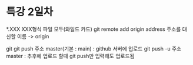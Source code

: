 # 특강 2일차

*.XXX XXX형식 파일 모두(와일드 카드)
git remote add origin address
주소를 대신할 이름 -> origin

git 
git push 주소 master(기본 : main)
: github 서버에 업로드
git push -u 주소 master
: 추후에 업로드 할때 git push만 입력해도 업로드됨